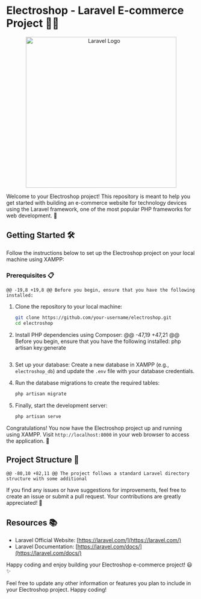 # Electroshop - Laravel E-commerce Project 👨‍💻

<p align="center"><a href="https://laravel.com" target="_blank"><img src="https://raw.githubusercontent.com/laravel/art/master/logo-lockup/5%20SVG/2%20CMYK/1%20Full%20Color/laravel-logolockup-cmyk-red.svg" width="400" alt="Laravel Logo"></a></p>

Welcome to your Electroshop project! This repository is meant to help you get started with building an e-commerce website for technology devices using the Laravel framework, one of the most popular PHP frameworks for web development. 🚀

## Getting Started 🛠️

Follow the instructions below to set up the Electroshop project on your local machine using XAMPP:

### Prerequisites 📋

	@@ -19,8 +19,8 @@ Before you begin, ensure that you have the following installed:
1. Clone the repository to your local machine:

   ```bash
   git clone https://github.com/your-username/electroshop.git
   cd electroshop
   ```

2. Install PHP dependencies using Composer:
	@@ -47,19 +47,21 @@ Before you begin, ensure that you have the following installed:
   php artisan key:generate
   ```

6. Set up your database: Create a new database in XAMPP (e.g., `electroshop_db`) and update the `.env` file with your database credentials.

7. Run the database migrations to create the required tables:

   ```bash
   php artisan migrate
   ```

8. Finally, start the development server:

   ```bash
   php artisan serve
   ```

Congratulations! You now have the Electroshop project up and running using XAMPP. Visit `http://localhost:8000` in your web browser to access the application. 🎉

## Project Structure 📁

	@@ -80,10 +82,11 @@ The project follows a standard Laravel directory structure with some additional

If you find any issues or have suggestions for improvements, feel free to create an issue or submit a pull request. Your contributions are greatly appreciated! 🙌

## Resources 📚

- Laravel Official Website: [https://laravel.com/](https://laravel.com/)
- Laravel Documentation: [https://laravel.com/docs/](https://laravel.com/docs/)

Happy coding and enjoy building your Electroshop e-commerce project! 😃✨

Feel free to update any other information or features you plan to include in your Electroshop project. Happy coding!
